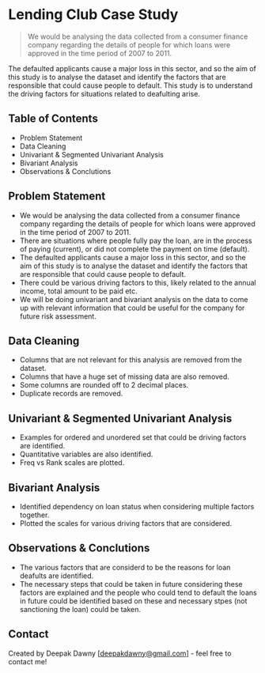 # Lending Club Case Study
> We would be analysing the data collected from a consumer finance company regarding the details of people for which loans were approved in the time period of 2007 to 2011.

The defaulted applicants cause a major loss in this sector, and so the aim of this study is to analyse the dataset and identify the factors that are responsible that could cause people to default. This study is to understand the driving factors for situations related to deafulting arise.


## Table of Contents
* Problem Statement
* Data Cleaning
* Univariant & Segmented Univariant Analysis
* Bivariant Analysis
* Observations & Conclutions


## Problem Statement
- We would be analysing the data collected from a consumer finance company regarding the details of people for which loans were approved in the time period of 2007 to 2011.
- There are situations where people fully pay the loan, are in the process of paying (current), or did not complete the payment on time (default).
- The defaulted applicants cause a major loss in this sector, and so the aim of this study is to analyse the dataset and identify the factors that are responsible that could cause people to default.
- There could be various driving factors to this, likely related to the annual income, total amount to be paid etc.
- We will be doing univariant and bivariant analysis on the data to come up with relevant information that could be useful for the company for future risk assessment.


## Data Cleaning
- Columns that are not relevant for this analysis are removed from the dataset.
- Columns that have a huge set of missing data are also removed.
- Some columns are rounded off to 2 decimal places.
- Duplicate records are removed.


## Univariant & Segmented Univariant Analysis
- Examples for ordered and unordered set that could be driving factors are identified.
- Quantitative variables are also identified.
- Freq vs Rank scales are plotted.


## Bivariant Analysis
- Identified dependency on loan status when considering multiple factors together.
- Plotted the scales for various driving factors that are considered.

## Observations & Conclutions
- The various factors that are considerd to be the reasons for loan deafults are identified.
- The necessary steps that could be taken in future considering these factors are explained and the people who could tend to default the loans in future could be identified based on these and necessary stpes (not sanctioning the loan) could be taken.


## Contact
Created by Deepak Dawny [deepakdawny@gmail.com] - feel free to contact me!
